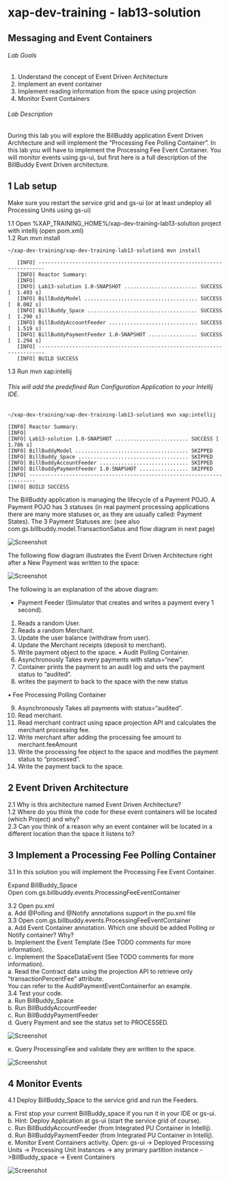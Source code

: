 # xap-dev-training - lab13-solution

##    Messaging and Event Containers

###### Lab Goals
1.  Understand the concept of Event Driven Architecture
2.  Implement an event container
3.  Implement reading information from the space using projection
4.  Monitor Event Containers
###### Lab Description
During this lab you will explore the BillBuddy application 
Event Driven Architecture and will implement 
the “Processing Fee Polling Container”. 
In this lab you will have to implement the Processing Fee Event Container. 
You will monitor events using gs-ui, but first here is a full description of the BillBuddy Event Driven architecture. 
## 1 Lab setup
Make sure you restart the service grid and gs-ui (or at least undeploy all Processing Units using gs-ui)

1.1 Open %XAP_TRAINING_HOME%/xap-dev-training-lab13-solution project with intellij (open pom.xml) <br />
1.2 Run mvn install

    ~/xap-dev-training/xap-dev-training-lab13-solution$ mvn install
    
       [INFO] ------------------------------------------------------------------------
       [INFO] Reactor Summary:
       [INFO] 
       [INFO] Lab13-solution 1.0-SNAPSHOT ........................ SUCCESS [  1.493 s]
       [INFO] BillBuddyModel ..................................... SUCCESS [  8.002 s]
       [INFO] BillBuddy_Space .................................... SUCCESS [  1.290 s]
       [INFO] BillBuddyAccountFeeder ............................. SUCCESS [  1.519 s]
       [INFO] BillBuddyPaymentFeeder 1.0-SNAPSHOT ................ SUCCESS [  1.294 s]
       [INFO] ------------------------------------------------------------------------
       [INFO] BUILD SUCCESS



1.3 Run mvn xap:intellij
###### This will add the predefined Run Configuration Application to your Intellij IDE.

    ~/xap-dev-training/xap-dev-training-lab13-solution$ mvn xap:intellij
    
    [INFO] Reactor Summary:
    [INFO] 
    [INFO] Lab13-solution 1.0-SNAPSHOT ........................ SUCCESS [  1.786 s]
    [INFO] BillBuddyModel ..................................... SKIPPED
    [INFO] BillBuddy_Space .................................... SKIPPED
    [INFO] BillBuddyAccountFeeder ............................. SKIPPED
    [INFO] BillBuddyPaymentFeeder 1.0-SNAPSHOT ................ SKIPPED
    [INFO] ------------------------------------------------------------------------
    [INFO] BUILD SUCCESS

The BillBuddy application is managing the lifecycle of a Payment POJO. 
A Payment POJO has 3 statuses (in real payment processing applications there 
are many more statuses or, as they are usually called: Payment States). 
The 3 Payment Statuses are:
(see also com.gs.billbuddy.model.TransactionSatus and flow diagram in next page)

![Screenshot](./Pictures/Picture1.png)

The following flow diagram illustrates the Event Driven Architecture 
right after a New Payment was written to the space:

![Screenshot](./Pictures/Picture2.png)

The following is an explanation of the above diagram:
*   Payment Feeder (Simulator that creates and writes a payment every 1 second).
1.	Reads a random User.
2.	Reads a random Merchant.
3.	Update the user balance (withdraw from user).
4.	Update the Merchant receipts (deposit to merchant).
5.	Write payment object to the space.
•	Audit Polling Container.
6.	Asynchronously Takes every payments with status=“new”.
7.	Container prints the payment to an audit log and sets the 
    payment status to “audited”.
8.	writes the payment to back to the space with the new status

•	Fee Processing Polling Container
 
9.	Asynchronously Takes all payments with status=“audited”.
10.	Read merchant.
11.	Read merchant contract using space projection API 
    and calculates the merchant processing fee.
12.	Write merchant after adding the processing fee amount to merchant.feeAmount
13.	Write the processing fee object to the space and modifies the 
    payment status to “processed”.
14.	Write the payment back to the space.

## 2	Event Driven Architecture
2.1	Why is this architecture named Event Driven Architecture? <br /> 
1.2	Where do you think the code for these event containers will be located
        (which Project) and why? <br />
2.3	Can you think of a reason why an event container 
        will be located in a different location than the space it listens to? <br />

## 3	Implement a Processing Fee Polling Container
3.1	In this solution you will implement the Processing Fee Event Container. <br />

Expand BillBuddy_Space <br />
Open com.gs.billbuddy.events.ProcessingFeeEventContainer 

3.2	Open pu.xml <br />
a.	Add @Polling and @Notify annotations support in the pu.xml file <br />
3.3	Open com.gs.billbuddy.events.ProcessingFeeEventContainer <br />
a.	Add Event Container annotation. 
    Which one should be added Polling or Notify container? Why? <br />
b.	Implement the Event Template (See TODO comments for more information). <br />
c.	Implement the SpaceDataEvent (See TODO comments for more information). <br />
a.	Read the Contract data using the projection API to retrieve only 
    “transactionPercentFee” attribute. <br />
You can refer to the AuditPaymentEventContainerfor an example. <br />
3.4	Test your code. <br />
a.	Run BillBuddy_Space <br />
b.	Run BillBuddyAccountFeeder <br />
c.	Run BillBuddyPaymentFeeder <br />
d.	Query Payment and see the status set to PROCESSED.

![Screenshot](./Pictures/Picture3.png)

e.	Query ProcessingFee and validate they are written to the space. 

![Screenshot](./Pictures/Picture4.png)

## 4	Monitor Events

4.1	Deploy BillBuddy_Space to the service grid and run the Feeders. <br />

a.	First stop your current BillBuddy_space if you run it in your IDE or gs-ui. <br />
b.	Hint: Deploy Application at gs-ui (start the service grid of course). <br /> 
c.	Run BillBuddyAccountFeeder (from Integrated PU Container in Intellij). <br />
d.	Run BillBuddyPaymentFeeder (from Integrated PU Container in Intellij). <br />
e.	Monitor Event Containers activity. Open:
    gs-ui -> Deployed Processing Units -> Processing Unit Instances -> 
    any primary partition instance ->BillBuddy_space -> Event Containers 

![Screenshot](./Pictures/Picture5.png)
